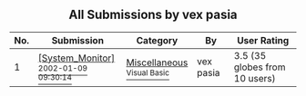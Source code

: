 ﻿<div align="center">

## All Submissions by vex pasia

</div>

No.  | Submission | Category | By   | User Rating
---- | ---------- | -------- | ---- | -----------
1 | [\[System\_Monitor\]<br /><sup>2002-01-09 09:30:14</sup>](https://github.com/Planet-Source-Code/vex-pasia-system-monitor__1-30597) | [Miscellaneous<br /><sup>Visual Basic</sup>](../ByCategory/miscellaneous__1-1.md) | vex pasia | 3.5 (35 globes from 10 users)
